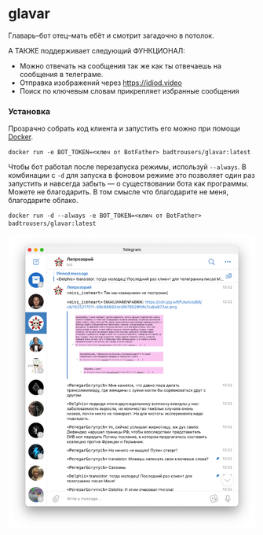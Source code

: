 # glavar
Главарь–бот отец–мать ебёт и смотрит загадочно в потолок.

А ТАКЖЕ поддерживает следующий ФУНКЦИОНАЛ:

- Можно отвечать на сообщения так же как ты отвечаешь на сообщения в телеграме.
- Отправка изображений через https://idiod.video
- Поиск по ключевым словам прикрепляет избранные сообщения

### Установка
Прозрачно собрать код клиента и запустить его можно при помощи [Docker](https://www.docker.com/).
```
docker run -e BOT_TOKEN=<ключ от BotFather> badtrousers/glavar:latest
```

Чтобы бот работал после перезапуска режимы, используй `--always`. В комбинации с `-d` для запуска в фоновом режиме это позволяет один раз запустить и навсегда забыть — о существовании бота как программы. Можете не благодарить. В том смысле что благодарите не меня, благодарите облако.

```
docker run -d --always -e BOT_TOKEN=<ключ от BotFather> badtrousers/glavar:latest
```

![](sample.png)
